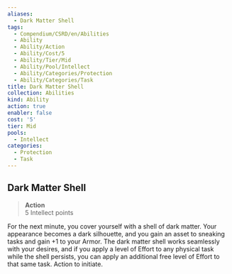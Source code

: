 ```yaml
---
aliases:
  - Dark Matter Shell
tags:
  - Compendium/CSRD/en/Abilities
  - Ability
  - Ability/Action
  - Ability/Cost/5
  - Ability/Tier/Mid
  - Ability/Pool/Intellect
  - Ability/Categories/Protection
  - Ability/Categories/Task
title: Dark Matter Shell
collection: Abilities
kind: Ability
action: true
enabler: false
cost: '5'
tier: Mid
pools:
  - Intellect
categories:
  - Protection
  - Task
---
```

## Dark Matter Shell  
>**Action**  
>5 Intellect points
  
For the next minute, you cover yourself with a shell of dark matter. Your appearance becomes a dark silhouette, and you gain an asset to sneaking tasks and gain +1 to your Armor. The dark matter shell works seamlessly with your desires, and if you apply a level of Effort to any physical task while the shell persists, you can apply an additional free level of Effort to that same task. Action to initiate.